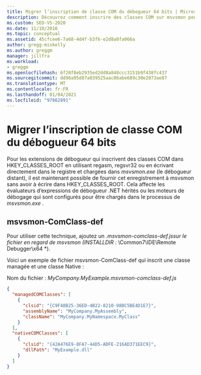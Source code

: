 ```yaml
---
title: Migrer l’inscription de classe COM du débogueur 64 bits | Microsoft Docs
description: Découvrez comment inscrire des classes COM sur msvsmon pour les extensions de débogueur sans écrire dans HKEY_CLASSES_ROOT.
ms.custom: SEO-VS-2020
ms.date: 11/10/2016
ms.topic: conceptual
ms.assetid: 45cfcee6-7a68-4d4f-b3f6-e2d8a0fa066a
author: gregg-miskelly
ms.author: greggm
manager: jillfra
ms.workload:
- greggm
ms.openlocfilehash: 6f28f8eb2935ed2dd8a848ccc3151b9f438fc437
ms.sourcegitcommit: dd96a95d87a039525aac86abe689c30e2073ae87
ms.translationtype: MT
ms.contentlocale: fr-FR
ms.lasthandoff: 01/04/2021
ms.locfileid: "97862891"
---
```

# <a name="migrate-64-bit-debugger-com-class-registration"></a>Migrer l’inscription de classe COM du débogueur 64 bits

Pour les extensions de débogueur qui inscrivent des classes COM dans HKEY_CLASSES_ROOT en utilisant regasm, regsvr32 ou en écrivant directement dans le registre et chargées dans *msvsmon.exe* (le débogueur distant), il est maintenant possible de fournir cet enregistrement à msvsmon sans avoir à écrire dans HKEY_CLASSES_ROOT. Cela affecte les évaluateurs d’expressions de débogueur .NET hérités ou les moteurs de débogage qui sont configurés pour être chargés dans le processus de *msvsmon.exe* .

## <a name="msvsmon-comclass-def"></a>msvsmon-ComClass-def

Pour utiliser cette technique, ajoutez un **.msvsmon-comclass-def.jssur le* fichier en regard de msvsmon (INSTALLDIR :* \Common7\IDE\Remote Debugger\x64 *).

Voici un exemple de fichier msvsmon-ComClass-def qui inscrit une classe managée et une classe Native :

Nom du fichier : *MyCompany.MyExample.msvsmon-comclass-def.js*

```json
{
  "managedCOMClasses": [
    {
      "clsid": "{C9F48B25-36ED-4B22-8210-98BC5BE4D1E7}",
      "assemblyName": "MyCompany.MyAssembly",
      "className": "MyCompany.MyNamespace.MyClass"
    }
  ],
  "nativeCOMClasses": [
    {
      "clsid": "{42A476E9-8FA7-44D5-ADFE-216AD371EEC9}",
      "dllPath": "MyExample.dll"
    }
  ]
}
```
